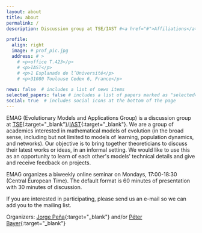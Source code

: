 ```yaml
---
layout: about
title: about
permalink: /
description: Discussion group at TSE/IAST #<a href="#">Affiliations</a>. Address. Contacts. Moto. Etc.

profile:
  align: right
  image: # prof_pic.jpg
  address: # >
    # <p>office T.423</p>
    # <p>IAST</p>
    # <p>1 Esplanade de l’Université</p>
    # <p>31080 Toulouse Cedex 6, France</p>

news: false  # includes a list of news items
selected_papers: false # includes a list of papers marked as "selected={true}"
social: true  # includes social icons at the bottom of the page
---
```


EMAG (Evolutionary Models and Applications Group) is a discussion group at [TSE](https://www.tse-fr.eu/){:target="\_blank"}/[IAST](https://www.iast.fr/){:target="\_blank"}. We are a group of academics interested in mathematical models of evolution (in the broad sense, including but not limited to models of learning, population dynamics, and networks).
Our objective is to bring together theoreticians to discuss their latest works or ideas, in an informal setting.
We would like to use this as an opportunity to learn of each other's models' technical details and give and receive feedback on projects.

EMAG organizes a biweekly online seminar on Mondays, 17:00-18:30 (Central European Time).
The default format is 60 minutes of presentation with 30 minutes of discussion.

If you are interested in participating, please send us an e-mail so we can add you to the mailing list.

Organizers: [Jorge Peña](https://jorgeapenas.github.io/){:target="\_blank"} and/or [Péter Bayer](https://www.sites.google.com/view/peterbayer){:target="\_blank"}
